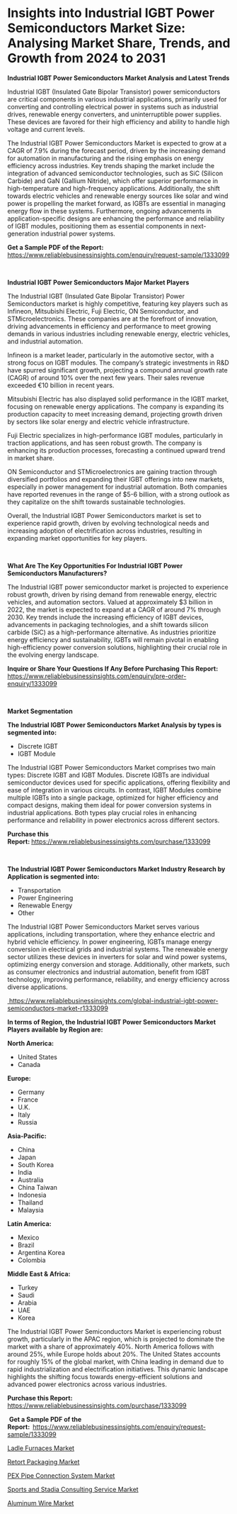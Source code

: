 <p><h1>Insights into Industrial IGBT Power Semiconductors Market Size: Analysing Market Share, Trends, and Growth from 2024 to 2031</h1></p><p><strong>Industrial IGBT Power Semiconductors Market Analysis and Latest Trends</strong></p>
<p><p>Industrial IGBT (Insulated Gate Bipolar Transistor) power semiconductors are critical components in various industrial applications, primarily used for converting and controlling electrical power in systems such as industrial drives, renewable energy converters, and uninterruptible power supplies. These devices are favored for their high efficiency and ability to handle high voltage and current levels.</p><p>The Industrial IGBT Power Semiconductors Market is expected to grow at a CAGR of 7.9% during the forecast period, driven by the increasing demand for automation in manufacturing and the rising emphasis on energy efficiency across industries. Key trends shaping the market include the integration of advanced semiconductor technologies, such as SiC (Silicon Carbide) and GaN (Gallium Nitride), which offer superior performance in high-temperature and high-frequency applications. Additionally, the shift towards electric vehicles and renewable energy sources like solar and wind power is propelling the market forward, as IGBTs are essential in managing energy flow in these systems. Furthermore, ongoing advancements in application-specific designs are enhancing the performance and reliability of IGBT modules, positioning them as essential components in next-generation industrial power systems.</p></p>
<p><strong>Get a Sample PDF of the Report:&nbsp;</strong> <a href="https://www.reliablebusinessinsights.com/enquiry/request-sample/1333099?utm_campaign=62&utm_medium=2&utm_source=Github&utm_content=ia&utm_term=03102024&utm_id=industrial-igbt-power-semiconductors">https://www.reliablebusinessinsights.com/enquiry/request-sample/1333099</a></p>
<p>&nbsp;</p>
<p><strong>Industrial IGBT Power Semiconductors Major Market Players</strong></p>
<p><p>The Industrial IGBT (Insulated Gate Bipolar Transistor) Power Semiconductors market is highly competitive, featuring key players such as Infineon, Mitsubishi Electric, Fuji Electric, ON Semiconductor, and STMicroelectronics. These companies are at the forefront of innovation, driving advancements in efficiency and performance to meet growing demands in various industries including renewable energy, electric vehicles, and industrial automation.</p><p>Infineon is a market leader, particularly in the automotive sector, with a strong focus on IGBT modules. The company’s strategic investments in R&D have spurred significant growth, projecting a compound annual growth rate (CAGR) of around 10% over the next few years. Their sales revenue exceeded €10 billion in recent years.</p><p>Mitsubishi Electric has also displayed solid performance in the IGBT market, focusing on renewable energy applications. The company is expanding its production capacity to meet increasing demand, projecting growth driven by sectors like solar energy and electric vehicle infrastructure.</p><p>Fuji Electric specializes in high-performance IGBT modules, particularly in traction applications, and has seen robust growth. The company is enhancing its production processes, forecasting a continued upward trend in market share.</p><p>ON Semiconductor and STMicroelectronics are gaining traction through diversified portfolios and expanding their IGBT offerings into new markets, especially in power management for industrial automation. Both companies have reported revenues in the range of $5-6 billion, with a strong outlook as they capitalize on the shift towards sustainable technologies.</p><p>Overall, the Industrial IGBT Power Semiconductors market is set to experience rapid growth, driven by evolving technological needs and increasing adoption of electrification across industries, resulting in expanding market opportunities for key players.</p></p>
<p>&nbsp;</p>
<p><strong>What Are The Key Opportunities For Industrial IGBT Power Semiconductors Manufacturers?</strong></p>
<p><p>The Industrial IGBT power semiconductor market is projected to experience robust growth, driven by rising demand from renewable energy, electric vehicles, and automation sectors. Valued at approximately $3 billion in 2022, the market is expected to expand at a CAGR of around 7% through 2030. Key trends include the increasing efficiency of IGBT devices, advancements in packaging technologies, and a shift towards silicon carbide (SiC) as a high-performance alternative. As industries prioritize energy efficiency and sustainability, IGBTs will remain pivotal in enabling high-efficiency power conversion solutions, highlighting their crucial role in the evolving energy landscape.</p></p>
<p><strong>Inquire or Share Your Questions If Any Before Purchasing This Report:</strong> <a href="https://www.reliablebusinessinsights.com/enquiry/pre-order-enquiry/1333099?utm_campaign=62&utm_medium=2&utm_source=Github&utm_content=ia&utm_term=03102024&utm_id=industrial-igbt-power-semiconductors">https://www.reliablebusinessinsights.com/enquiry/pre-order-enquiry/1333099</a></p>
<p>&nbsp;</p>
<p><strong>Market Segmentation</strong></p>
<p><strong>The Industrial IGBT Power Semiconductors Market Analysis by types is segmented into:</strong></p>
<p><ul><li>Discrete IGBT</li><li>IGBT Module</li></ul></p>
<p><p>The Industrial IGBT Power Semiconductors Market comprises two main types: Discrete IGBT and IGBT Modules. Discrete IGBTs are individual semiconductor devices used for specific applications, offering flexibility and ease of integration in various circuits. In contrast, IGBT Modules combine multiple IGBTs into a single package, optimized for higher efficiency and compact designs, making them ideal for power conversion systems in industrial applications. Both types play crucial roles in enhancing performance and reliability in power electronics across different sectors.</p></p>
<p><strong>Purchase this Report:&nbsp;</strong><a href="https://www.reliablebusinessinsights.com/purchase/1333099?utm_campaign=62&utm_medium=2&utm_source=Github&utm_content=ia&utm_term=03102024&utm_id=industrial-igbt-power-semiconductors">https://www.reliablebusinessinsights.com/purchase/1333099</a></p>
<p>&nbsp;</p>
<p><strong>The Industrial IGBT Power Semiconductors Market Industry Research by Application is segmented into:</strong></p>
<p><ul><li>Transportation</li><li>Power Engineering</li><li>Renewable Energy</li><li>Other</li></ul></p>
<p><p>The Industrial IGBT Power Semiconductors Market serves various applications, including transportation, where they enhance electric and hybrid vehicle efficiency. In power engineering, IGBTs manage energy conversion in electrical grids and industrial systems. The renewable energy sector utilizes these devices in inverters for solar and wind power systems, optimizing energy conversion and storage. Additionally, other markets, such as consumer electronics and industrial automation, benefit from IGBT technology, improving performance, reliability, and energy efficiency across diverse applications.</p></p>
<p><a href="https://www.reliablebusinessinsights.com/global-industrial-igbt-power-semiconductors-market-r1333099?utm_campaign=62&utm_medium=2&utm_source=Github&utm_content=ia&utm_term=03102024&utm_id=industrial-igbt-power-semiconductors">&nbsp;https://www.reliablebusinessinsights.com/global-industrial-igbt-power-semiconductors-market-r1333099</a></p>
<p><strong>In terms of Region, the Industrial IGBT Power Semiconductors Market Players available by Region are:</strong></p>
<p>
    <p> <strong> North America: </strong>
        <ul>
            <li>United States</li>
            <li>Canada</li>
        </ul>
        </p> 
    <p> <strong> Europe: </strong>
        <ul>
            <li>Germany</li>
            <li>France</li>
            <li>U.K.</li>
            <li>Italy</li>
            <li>Russia</li>
        </ul>
        </p> 
    <p> <strong> Asia-Pacific: </strong>
        <ul>
            <li>China</li>
            <li>Japan</li>
            <li>South Korea</li>
            <li>India</li>
            <li>Australia</li>
            <li>China Taiwan</li>
            <li>Indonesia</li>
            <li>Thailand</li>
            <li>Malaysia</li>
        </ul>
        </p> 
    <p> <strong> Latin America: </strong>
        <ul>
            <li>Mexico</li>
            <li>Brazil</li>
            <li>Argentina Korea</li>
            <li>Colombia</li>
        </ul>
        </p> 
    <p> <strong> Middle East & Africa: </strong>
        <ul>
            <li>Turkey</li>
            <li>Saudi</li>
            <li>Arabia</li>
            <li>UAE</li>
            <li>Korea</li>
        </ul>
    </p>
    </p>
<p><p>The Industrial IGBT Power Semiconductors Market is experiencing robust growth, particularly in the APAC region, which is projected to dominate the market with a share of approximately 40%. North America follows with around 25%, while Europe holds about 20%. The United States accounts for roughly 15% of the global market, with China leading in demand due to rapid industrialization and electrification initiatives. This dynamic landscape highlights the shifting focus towards energy-efficient solutions and advanced power electronics across various industries.</p></p>
<p><strong>Purchase this Report: </strong><a href="https://www.reliablebusinessinsights.com/purchase/1333099?utm_campaign=62&utm_medium=2&utm_source=Github&utm_content=ia&utm_term=03102024&utm_id=industrial-igbt-power-semiconductors">https://www.reliablebusinessinsights.com/purchase/1333099</a></p>
<p>&nbsp;<strong>Get a Sample PDF of the Report:&nbsp;&nbsp;</strong><a href="https://www.reliablebusinessinsights.com/enquiry/request-sample/1333099?utm_campaign=62&utm_medium=2&utm_source=Github&utm_content=ia&utm_term=03102024&utm_id=industrial-igbt-power-semiconductors">https://www.reliablebusinessinsights.com/enquiry/request-sample/1333099</a></p>
<p><strong></strong></p>
<p><p><a href="https://www.linkedin.com/pulse/ladle-furnaces-industry-analysis-report-its-market-size-share-gtcmf?utm_campaign=62&utm_medium=2&utm_source=Github&utm_content=ia&utm_term=03102024&utm_id=industrial-igbt-power-semiconductors">Ladle Furnaces Market</a></p><p><a href="https://medium.com/@flynnwatts2022/retort-packaging-market-ecosystem-competitive-landscape-and-strategic-outlook-2024-2031-92bb2a90bd8e?utm_campaign=62&utm_medium=2&utm_source=Github&utm_content=ia&utm_term=03102024&utm_id=industrial-igbt-power-semiconductors">Retort Packaging Market</a></p><p><a href="https://github.com/MCGEE-CRANECaitlyn/Market-Research-Report-List-1/blob/main/pex-pipe-connection-system-market.md?utm_campaign=62&utm_medium=2&utm_source=Github&utm_content=ia&utm_term=03102024&utm_id=industrial-igbt-power-semiconductors">PEX Pipe Connection System Market</a></p><p><a href="https://github.com/Annahawkins697/Market-Research-Report-List-1/blob/main/sports-and-stadia-consulting-service-market.md?utm_campaign=62&utm_medium=2&utm_source=Github&utm_content=ia&utm_term=03102024&utm_id=industrial-igbt-power-semiconductors">Sports and Stadia Consulting Service Market</a></p><p><a href="https://medium.com/@marcosoenrt565736/charting-the-future-comprehensive-analysis-of-the-global-aluminum-wire-market-2024-2031-1bf53cb79c60?utm_campaign=62&utm_medium=2&utm_source=Github&utm_content=ia&utm_term=03102024&utm_id=industrial-igbt-power-semiconductors">Aluminum Wire Market</a></p></p>
